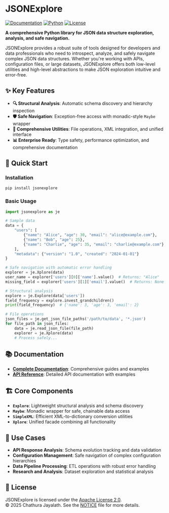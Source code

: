 # JSONExplore

[![Documentation](https://img.shields.io/badge/docs-live-brightgreen)](https://deamonpog.github.io/jsonexplore/)
[![Python](https://img.shields.io/badge/python-3.7+-blue.svg)](https://www.python.org/downloads/)
[![License](https://img.shields.io/badge/license-Apache%202.0-blue.svg)](./LICENSE)

**A comprehensive Python library for JSON data structure exploration, analysis, and safe navigation.**

JSONExplore provides a robust suite of tools designed for developers and data professionals who need to introspect, analyze, and safely navigate complex JSON data structures. Whether you're working with APIs, configuration files, or large datasets, JSONExplore offers both low-level utilities and high-level abstractions to make JSON exploration intuitive and error-free.

## ✨ Key Features

- **🔍 Structural Analysis**: Automatic schema discovery and hierarchy inspection
- **🛡️ Safe Navigation**: Exception-free access with monadic-style `Maybe` wrapper
- **🔧 Comprehensive Utilities**: File operations, XML integration, and unified interface
- **📊 Enterprise Ready**: Type safety, performance optimization, and comprehensive documentation

## 🚀 Quick Start

### Installation

```bash
pip install jsonexplore
```

### Basic Usage

```python
import jsonexplore as je

# Sample data
data = {
    "users": [
        {"name": "Alice", "age": 30, "email": "alice@example.com"},
        {"name": "Bob", "age": 25},
        {"name": "Charlie", "age": 35, "email": "charlie@example.com"}
    ],
    "metadata": {"version": "1.0", "created": "2024-01-01"}
}

# Safe navigation with automatic error handling
explorer = je.Xplore(data)
user_name = explorer['users'][0]['name'].value()  # Returns: "Alice"
missing_field = explorer['users'][1]['email'].value()  # Returns: None (no exception)

# Structural analysis
explore = je.Explore(data['users'])
field_frequency = explore.invest_grandchildren()
print(field_frequency)  # {'name': 3, 'age': 3, 'email': 2}

# File operations
json_files = je.get_json_file_paths('/path/to/data', '*.json')
for file_path in json_files:
    data = je.read_json_file(file_path)
    explorer = je.Xplore(data)
    # Process safely...
```

## 📚 Documentation

- **[Complete Documentation](https://deamonpog.github.io/jsonexplore/)**: Comprehensive guides and examples
- **[API Reference](https://deamonpog.github.io/jsonexplore/api/)**: Detailed API documentation with examples

## 🏗️ Core Components

- **`Explore`**: Lightweight structural analysis and schema discovery
- **`Maybe`**: Monadic wrapper for safe, chainable data access
- **`SimpleXML`**: Efficient XML-to-dictionary conversion utilities
- **`Xplore`**: Unified facade combining all functionality

## 🎯 Use Cases

- **API Response Analysis**: Schema evolution tracking and data validation
- **Configuration Management**: Safe navigation of complex configuration hierarchies
- **Data Pipeline Processing**: ETL operations with robust error handling
- **Research and Analysis**: Dataset exploration and statistical analysis

## 📄 License

JSONExplore is licensed under the [Apache License 2.0](./LICENSE).  
© 2025 Chathura Jayalath. See the [NOTICE](./NOTICE) file for more details.
